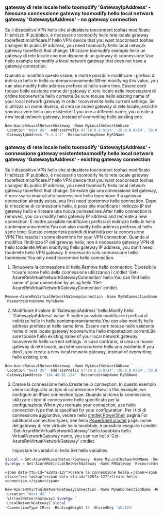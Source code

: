 ### <span data-ttu-id="e207a-101"><a name="gwipnoconnection"></a>gateway di rete locale hello toomodify 'GatewayIpAddress' - Nessuna connessione gateway</span><span class="sxs-lookup"><span data-stu-id="e207a-101"><a name="gwipnoconnection"></a> toomodify hello local network gateway 'GatewayIpAddress' - no gateway connection</span></span>

<span data-ttu-id="e207a-102">Se il dispositivo VPN hello che si desidera tooconnect toohas modificato l'indirizzo IP pubblico, è necessario toomodify hello rete locale gateway tooreflect modificare.</span><span class="sxs-lookup"><span data-stu-id="e207a-102">If hello VPN device that you want tooconnect toohas changed its public IP address, you need toomodify hello local network gateway tooreflect that change.</span></span> <span data-ttu-id="e207a-103">Utilizzare toomodify esempio hello un gateway di rete locale che non dispone di un gateway di connessione.</span><span class="sxs-lookup"><span data-stu-id="e207a-103">Use hello example toomodify a local network gateway that does not have a gateway connection.</span></span>

<span data-ttu-id="e207a-104">Quando si modifica questo valore, è inoltre possibile modificare i prefissi di indirizzo hello in hello contemporaneamente.</span><span class="sxs-lookup"><span data-stu-id="e207a-104">When modifying this value, you can also modify hello address prefixes at hello same time.</span></span> <span data-ttu-id="e207a-105">Essere certi toouse hello esistente nome del gateway di rete locale nelle impostazioni di ordine toooverwrite hello corrente.</span><span class="sxs-lookup"><span data-stu-id="e207a-105">Be sure toouse hello existing name of your local network gateway in order toooverwrite hello current settings.</span></span> <span data-ttu-id="e207a-106">Se si utilizza un nome diverso, si crea un nuovo gateway di rete locale, anziché sovrascrivere hello uno esistente.</span><span class="sxs-lookup"><span data-stu-id="e207a-106">If you use a different name, you create a new local network gateway, instead of overwriting hello existing one.</span></span>

```powershell
New-AzureRmLocalNetworkGateway -Name MyLocalNetworkGWName `
-Location "West US" -AddressPrefix @('10.0.0.0/24','20.0.0.0/24','30.0.0.0/24') `
-GatewayIpAddress "5.4.3.2" -ResourceGroupName MyRGName
```

### <span data-ttu-id="e207a-107"><a name="gwipwithconnection"></a>gateway di rete locale hello toomodify 'GatewayIpAddress' - connessione gateway esistente</span><span class="sxs-lookup"><span data-stu-id="e207a-107"><a name="gwipwithconnection"></a>toomodify hello local network gateway 'GatewayIpAddress' - existing gateway connection</span></span>

<span data-ttu-id="e207a-108">Se il dispositivo VPN hello che si desidera tooconnect toohas modificato l'indirizzo IP pubblico, è necessario toomodify hello rete locale gateway tooreflect modificare.</span><span class="sxs-lookup"><span data-stu-id="e207a-108">If hello VPN device that you want tooconnect toohas changed its public IP address, you need toomodify hello local network gateway tooreflect that change.</span></span> <span data-ttu-id="e207a-109">Se esiste già una connessione del gateway, è necessario innanzitutto connessione hello tooremove.</span><span class="sxs-lookup"><span data-stu-id="e207a-109">If a gateway connection already exists, you first need tooremove hello connection.</span></span> <span data-ttu-id="e207a-110">Dopo la rimozione di connessione hello, è possibile modificare l'indirizzo IP del gateway hello e ricreare una nuova connessione.</span><span class="sxs-lookup"><span data-stu-id="e207a-110">After hello connection is removed, you can modify hello gateway IP address and recreate a new connection.</span></span> <span data-ttu-id="e207a-111">È inoltre possibile modificare i prefissi di indirizzo hello in hello contemporaneamente.</span><span class="sxs-lookup"><span data-stu-id="e207a-111">You can also modify hello address prefixes at hello same time.</span></span> <span data-ttu-id="e207a-112">Questo comporterà periodi di inattività per la connessione VPN.</span><span class="sxs-lookup"><span data-stu-id="e207a-112">This results in some downtime for your VPN connection.</span></span> <span data-ttu-id="e207a-113">Quando si modifica l'indirizzo IP del gateway hello, non è necessario gateway VPN di hello toodelete.</span><span class="sxs-lookup"><span data-stu-id="e207a-113">When modifying hello gateway IP address, you don't need toodelete hello VPN gateway.</span></span> <span data-ttu-id="e207a-114">È necessario solo connessione hello tooremove.</span><span class="sxs-lookup"><span data-stu-id="e207a-114">You only need tooremove hello connection.</span></span>
 

1. <span data-ttu-id="e207a-115">Rimuovere la connessione di hello.</span><span class="sxs-lookup"><span data-stu-id="e207a-115">Remove hello connection.</span></span> <span data-ttu-id="e207a-116">È possibile trovare nome hello della connessione utilizzando i cmdlet 'Get-AzureRmVirtualNetworkGatewayConnection' hello.</span><span class="sxs-lookup"><span data-stu-id="e207a-116">You can find hello name of your connection by using hello 'Get-AzureRmVirtualNetworkGatewayConnection' cmdlet.</span></span>

  ```powershell
  Remove-AzureRmVirtualNetworkGatewayConnection -Name MyGWConnectionName `
  -ResourceGroupName MyRGName
  ```
2. <span data-ttu-id="e207a-117">Modificare il valore di 'GatewayIpAddress' hello.</span><span class="sxs-lookup"><span data-stu-id="e207a-117">Modify hello 'GatewayIpAddress' value.</span></span> <span data-ttu-id="e207a-118">È inoltre possibile modificare i prefissi di indirizzo hello in hello contemporaneamente.</span><span class="sxs-lookup"><span data-stu-id="e207a-118">You can also modify hello address prefixes at hello same time.</span></span> <span data-ttu-id="e207a-119">Essere certi toouse hello esistente nome di rete locale gateway toooverwrite hello impostazioni correnti.</span><span class="sxs-lookup"><span data-stu-id="e207a-119">Be sure toouse hello existing name of your local network gateway toooverwrite hello current settings.</span></span> <span data-ttu-id="e207a-120">In caso contrario, si crea un nuovo gateway di rete locale, anziché sovrascrivere hello uno esistente.</span><span class="sxs-lookup"><span data-stu-id="e207a-120">If you don't, you create a new local network gateway, instead of overwriting hello existing one.</span></span>

  ```powershell
  New-AzureRmLocalNetworkGateway -Name MyLocalNetworkGWName `
  -Location "West US" -AddressPrefix @('10.0.0.0/24','20.0.0.0/24','30.0.0.0/24') `
  -GatewayIpAddress "104.40.81.124" -ResourceGroupName MyRGName
  ```
3. <span data-ttu-id="e207a-121">Creare la connessione hello.</span><span class="sxs-lookup"><span data-stu-id="e207a-121">Create hello connection.</span></span> <span data-ttu-id="e207a-122">In questo esempio viene configurato un tipo di connessione IPsec.</span><span class="sxs-lookup"><span data-stu-id="e207a-122">In this example, we configure an IPsec connection type.</span></span> <span data-ttu-id="e207a-123">Quando si ricrea la connessione, utilizzare i tipo di connessione hello specificato per la configurazione.</span><span class="sxs-lookup"><span data-stu-id="e207a-123">When you recreate your connection, use hello connection type that is specified for your configuration.</span></span> <span data-ttu-id="e207a-124">Per i tipi di connessione aggiuntive, vedere hello [cmdlet PowerShell](https://msdn.microsoft.com/library/mt603611.aspx) pagina.</span><span class="sxs-lookup"><span data-stu-id="e207a-124">For additional connection types, see hello [PowerShell cmdlet](https://msdn.microsoft.com/library/mt603611.aspx) page.</span></span>  <span data-ttu-id="e207a-125">nome del gateway di rete virtuale hello tooobtain, è possibile eseguire i cmdlet 'Get-AzureRmVirtualNetworkGateway' hello.</span><span class="sxs-lookup"><span data-stu-id="e207a-125">tooobtain hello VirtualNetworkGateway name, you can run hello 'Get-AzureRmVirtualNetworkGateway' cmdlet.</span></span>
   
    <span data-ttu-id="e207a-126">Impostare le variabili di hello.</span><span class="sxs-lookup"><span data-stu-id="e207a-126">Set hello variables.</span></span>

  ```powershell
  $local = Get-AzureRMLocalNetworkGateway -Name MyLocalNetworkGWName -ResourceGroupName MyRGName `
  $vnetgw = Get-AzureRmVirtualNetworkGateway -Name RMGateway -ResourceGroupName MyRGName
  ```
   
    <span data-ttu-id="e207a-127">Creare la connessione hello.</span><span class="sxs-lookup"><span data-stu-id="e207a-127">Create hello connection.</span></span>

  ```powershell 
  New-AzureRmVirtualNetworkGatewayConnection -Name MyGWConnectionName -ResourceGroupName MyRGName `
  -Location "West US" `
  -VirtualNetworkGateway1 $vnetgw `
  -LocalNetworkGateway2 $local `
  -ConnectionType IPsec -RoutingWeight 10 -SharedKey 'abc123'
  ```